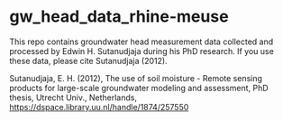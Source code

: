 # gw_head_data_rhine-meuse
This repo contains groundwater head measurement data collected and processed by Edwin H. Sutanudjaja during his PhD research. If you use these data, please cite Sutanudjaja (2012). 

Sutanudjaja, E. H. (2012), The use of soil moisture - Remote sensing products for large-scale groundwater modeling and assessment, PhD thesis, Utrecht Univ., Netherlands, https://dspace.library.uu.nl/handle/1874/257550




